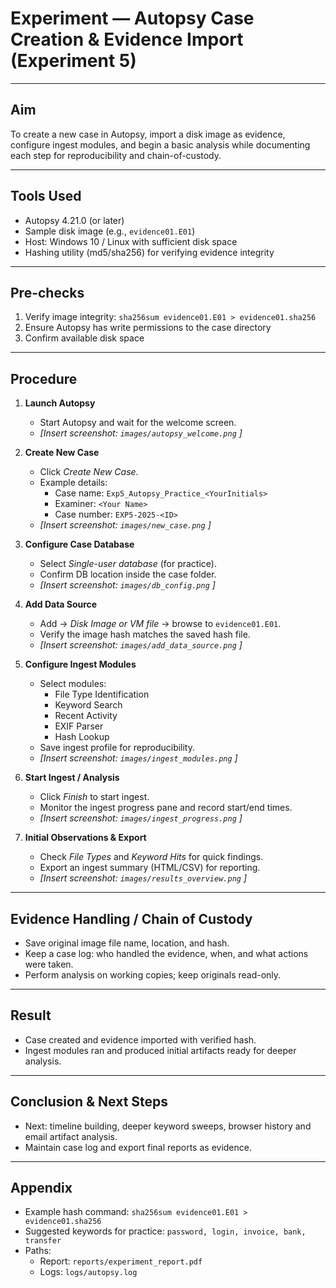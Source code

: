 # Experiment — Autopsy Case Creation & Evidence Import (Experiment 5)

---

## Aim
To create a new case in Autopsy, import a disk image as evidence, configure ingest modules, and begin a basic analysis while documenting each step for reproducibility and chain-of-custody.

---

## Tools Used
- Autopsy 4.21.0 (or later)
- Sample disk image (e.g., `evidence01.E01`)
- Host: Windows 10 / Linux with sufficient disk space
- Hashing utility (md5/sha256) for verifying evidence integrity

---

## Pre-checks
1. Verify image integrity: `sha256sum evidence01.E01 > evidence01.sha256`
2. Ensure Autopsy has write permissions to the case directory
3. Confirm available disk space

---

## Procedure

1. **Launch Autopsy**
   - Start Autopsy and wait for the welcome screen.
   - _[Insert screenshot: `images/autopsy_welcome.png` ]_

2. **Create New Case**
   - Click *Create New Case*.
   - Example details:
     - Case name: `Exp5_Autopsy_Practice_<YourInitials>`
     - Examiner: `<Your Name>`
     - Case number: `EXP5-2025-<ID>`
   - _[Insert screenshot: `images/new_case.png` ]_

3. **Configure Case Database**
   - Select *Single-user database* (for practice).
   - Confirm DB location inside the case folder.
   - _[Insert screenshot: `images/db_config.png` ]_

4. **Add Data Source**
   - Add → *Disk Image or VM file* → browse to `evidence01.E01`.
   - Verify the image hash matches the saved hash file.
   - _[Insert screenshot: `images/add_data_source.png` ]_

5. **Configure Ingest Modules**
   - Select modules:
     - File Type Identification
     - Keyword Search
     - Recent Activity
     - EXIF Parser
     - Hash Lookup
   - Save ingest profile for reproducibility.
   - _[Insert screenshot: `images/ingest_modules.png` ]_

6. **Start Ingest / Analysis**
   - Click *Finish* to start ingest.
   - Monitor the ingest progress pane and record start/end times.
   - _[Insert screenshot: `images/ingest_progress.png` ]_

7. **Initial Observations & Export**
   - Check *File Types* and *Keyword Hits* for quick findings.
   - Export an ingest summary (HTML/CSV) for reporting.
   - _[Insert screenshot: `images/results_overview.png` ]_

---

## Evidence Handling / Chain of Custody
- Save original image file name, location, and hash.
- Keep a case log: who handled the evidence, when, and what actions were taken.
- Perform analysis on working copies; keep originals read-only.

---

## Result
- Case created and evidence imported with verified hash.
- Ingest modules ran and produced initial artifacts ready for deeper analysis.

---

## Conclusion & Next Steps
- Next: timeline building, deeper keyword sweeps, browser history and email artifact analysis.
- Maintain case log and export final reports as evidence.

---

## Appendix
- Example hash command: `sha256sum evidence01.E01 > evidence01.sha256`
- Suggested keywords for practice: `password, login, invoice, bank, transfer`
- Paths:
  - Report: `reports/experiment_report.pdf`
  - Logs: `logs/autopsy.log`

